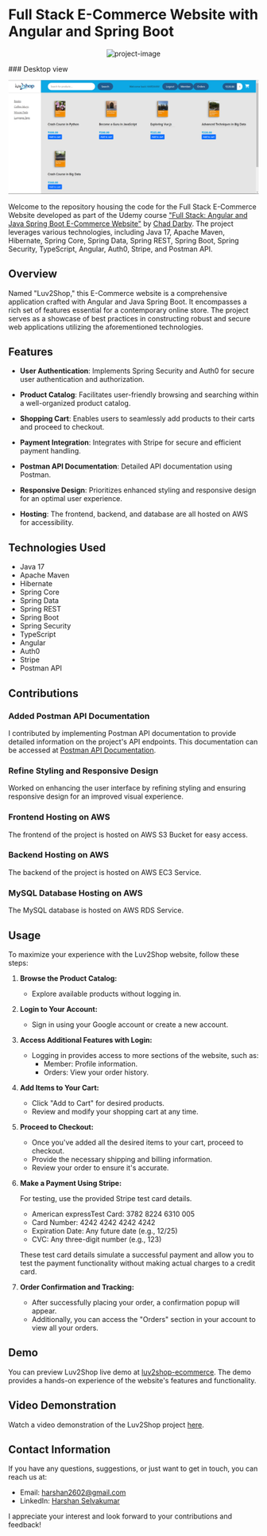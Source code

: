 # Full Stack E-Commerce Website with Angular and Spring Boot
<p align="center"><img src="https://socialify.git.ci/harshan2602/Luv2Shop/image?language=1&amp;owner=1&amp;name=1&amp;stargazers=1&amp;theme=Light" alt="project-image"></p>
### Desktop view

![Desktop Screenshot](./desktop_screenshot.png)



Welcome to the repository housing the code for the Full Stack E-Commerce Website developed as part of the Udemy course ["Full Stack: Angular and Java Spring Boot E-Commerce Website"](https://www.udemy.com/course/full-stack-angular-spring-boot-tutorial/) by [Chad Darby](https://github.com/darbyluv2code). The project leverages various technologies, including Java 17, Apache Maven, Hibernate, Spring Core, Spring Data, Spring REST, Spring Boot, Spring Security, TypeScript, Angular, Auth0, Stripe, and Postman API.

## Overview

Named "Luv2Shop," this E-Commerce website is a comprehensive application crafted with Angular and Java Spring Boot. It encompasses a rich set of features essential for a contemporary online store. The project serves as a showcase of best practices in constructing robust and secure web applications utilizing the aforementioned technologies.

## Features

- **User Authentication**: Implements Spring Security and Auth0 for secure user authentication and authorization.
  
- **Product Catalog**: Facilitates user-friendly browsing and searching within a well-organized product catalog.
  
- **Shopping Cart**:  Enables users to seamlessly add products to their carts and proceed to checkout.
  
- **Payment Integration**: Integrates with Stripe for secure and efficient payment handling.
  
- **Postman API Documentation**: Detailed API documentation using Postman.

- **Responsive Design**: Prioritizes enhanced styling and responsive design for an optimal user experience.

- **Hosting**: The frontend, backend, and database are all hosted on AWS for accessibility.

## Technologies Used

- Java 17
- Apache Maven
- Hibernate
- Spring Core
- Spring Data
- Spring REST
- Spring Boot
- Spring Security
- TypeScript
- Angular
- Auth0
- Stripe
- Postman API

## Contributions

### Added Postman API Documentation

I contributed by implementing Postman API documentation to provide detailed information on the project's API endpoints. This documentation can be accessed at [Postman API Documentation](https://luv2shop.shop/api/).

### Refine Styling and Responsive Design

Worked on enhancing the user interface by refining styling and ensuring responsive design for an improved visual experience.

### Frontend Hosting on AWS

The frontend of the project is hosted on AWS S3 Bucket for easy access.

### Backend Hosting on AWS

The backend of the project is hosted on AWS EC3 Service.

### MySQL Database Hosting on AWS

The MySQL database is hosted on AWS RDS Service.

## Usage

To maximize your experience with the Luv2Shop website, follow these steps:

1. **Browse the Product Catalog:**

   - Explore available products without logging in.

2. **Login to Your Account:**

   - Sign in using your Google account or create a new account.

3. **Access Additional Features with Login:**

   - Logging in provides access to more sections of the website, such as:
     - Member: Profile information.
     - Orders: View your order history.

4. **Add Items to Your Cart:**

   - Click "Add to Cart" for desired products.
   - Review and modify your shopping cart at any time.

5. **Proceed to Checkout:**

   - Once you've added all the desired items to your cart, proceed to checkout.
   - Provide the necessary shipping and billing information.
   - Review your order to ensure it's accurate.

6. **Make a Payment Using Stripe:**

   For testing, use the provided Stripe test card details.
   - American expressTest Card: 3782 8224 6310 005
   - Card Number: 4242 4242 4242 4242
   - Expiration Date: Any future date (e.g., 12/25)
   - CVC: Any three-digit number (e.g., 123)

   These test card details simulate a successful payment and allow you to test the payment functionality without making actual charges to a credit card.

7. **Order Confirmation and Tracking:**
   - After successfully placing your order, a confirmation popup will appear.
   - Additionally, you can access the "Orders" section in your account to view all your orders.

## Demo

You can preview Luv2Shop live demo at [luv2shop-ecommerce](https://luv2shop.site). The demo provides a hands-on experience of the website's features and functionality.

## Video Demonstration

Watch a video demonstration of the Luv2Shop project [here](https://www.youtube.com/watch?v=jLlTbAgyTbQ).

## Contact Information

If you have any questions, suggestions, or just want to get in touch, you can reach us at:

- Email: [harshan2602@gmail.com](mailto:harshan2602@gmail.com)
- LinkedIn: [Harshan Selvakumar](https://www.linkedin.com/in/harshan2602/)

I appreciate your interest and look forward to your contributions and feedback!
